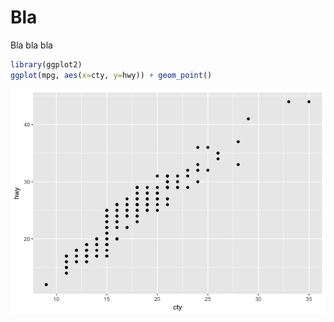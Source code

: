 
Bla
===

Bla bla bla

``` r
library(ggplot2)
ggplot(mpg, aes(x=cty, y=hwy)) + geom_point()
```

![](test_files/figure-markdown_github-ascii_identifiers/unnamed-chunk-1-1.png)
